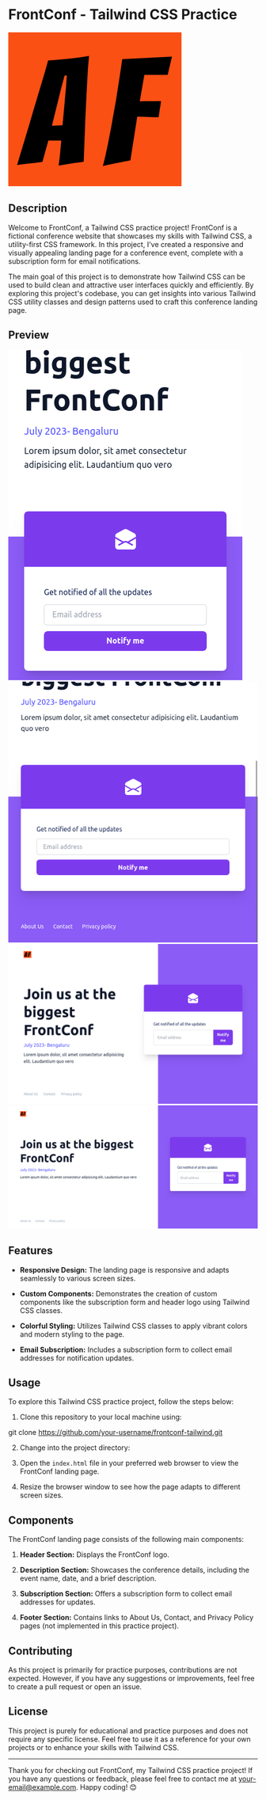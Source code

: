 # FrontConf - Tailwind CSS Practice

![FrontConf Logo](/public/images/favicon.ico)

## Description

Welcome to FrontConf, a Tailwind CSS practice project! FrontConf is a fictional conference website that showcases my skills with Tailwind CSS, a utility-first CSS framework. In this project, I've created a responsive and visually appealing landing page for a conference event, complete with a subscription form for email notifications.

The main goal of this project is to demonstrate how Tailwind CSS can be used to build clean and attractive user interfaces quickly and efficiently. By exploring this project's codebase, you can get insights into various Tailwind CSS utility classes and design patterns used to craft this conference landing page.

## Preview

![Image 1](/public/images/Screen%20Shot%202023-07-19%20at%2012.37.42.png)
![Image 2](/public/images/Screen%20Shot%202023-07-19%20at%2012.19.59.png)
![Image 3](/public/images/Screen%20Shot%202023-07-19%20at%2012.20.08.png)
![Image 4](/public/images/Screen%20Shot%202023-07-19%20at%2012.20.15.png)


## Features

- **Responsive Design:** The landing page is responsive and adapts seamlessly to various screen sizes.

- **Custom Components:** Demonstrates the creation of custom components like the subscription form and header logo using Tailwind CSS classes.

- **Colorful Styling:** Utilizes Tailwind CSS classes to apply vibrant colors and modern styling to the page.

- **Email Subscription:** Includes a subscription form to collect email addresses for notification updates.

## Usage

To explore this Tailwind CSS practice project, follow the steps below:

1. Clone this repository to your local machine using:

git clone https://github.com/your-username/frontconf-tailwind.git


2. Change into the project directory:


3. Open the `index.html` file in your preferred web browser to view the FrontConf landing page.

4. Resize the browser window to see how the page adapts to different screen sizes.

## Components

The FrontConf landing page consists of the following main components:

1. **Header Section:** Displays the FrontConf logo.

2. **Description Section:** Showcases the conference details, including the event name, date, and a brief description.

3. **Subscription Section:** Offers a subscription form to collect email addresses for updates.

4. **Footer Section:** Contains links to About Us, Contact, and Privacy Policy pages (not implemented in this practice project).

## Contributing

As this project is primarily for practice purposes, contributions are not expected. However, if you have any suggestions or improvements, feel free to create a pull request or open an issue.

## License

This project is purely for educational and practice purposes and does not require any specific license. Feel free to use it as a reference for your own projects or to enhance your skills with Tailwind CSS.

---

Thank you for checking out FrontConf, my Tailwind CSS practice project! If you have any questions or feedback, please feel free to contact me at your-email@example.com. Happy coding! 😊
